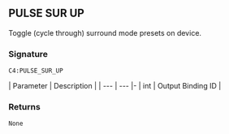 ## PULSE SUR UP

Toggle (cycle through) surround mode presets on device.


### Signature

`C4:PULSE_SUR_UP`


| Parameter | Description |
| --- | --- |-
| int | Output Binding ID |


### Returns

`None`